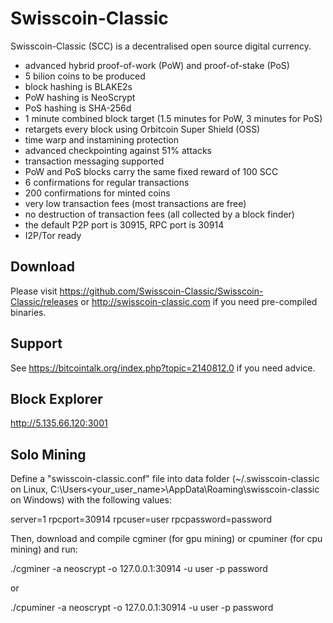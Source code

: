 Swisscoin-Classic
===========

Swisscoin-Classic (SCC) is a decentralised open source digital currency.

 - advanced hybrid proof-of-work (PoW) and proof-of-stake (PoS)
 - 5 bilion coins to be produced
 - block hashing is BLAKE2s
 - PoW hashing is NeoScrypt
 - PoS hashing is SHA-256d
 - 1 minute combined block target (1.5 minutes for PoW, 3 minutes for PoS)
 - retargets every block using Orbitcoin Super Shield (OSS)
 - time warp and instamining protection
 - advanced checkpointing against 51% attacks
 - transaction messaging supported
 - PoW and PoS blocks carry the same fixed reward of 100 SCC
 - 6 confirmations for regular transactions
 - 200 confirmations for minted coins
 - very low transaction fees (most transactions are free)
 - no destruction of transaction fees (all collected by a block finder)
 - the default P2P port is 30915, RPC port is 30914
 - I2P/Tor ready


Download
--------

Please visit https://github.com/Swisscoin-Classic/Swisscoin-Classic/releases or
http://swisscoin-classic.com if you need pre-compiled binaries.


Support
-------

See https://bitcointalk.org/index.php?topic=2140812.0 if you need advice.

Block Explorer
--------------
http://5.135.66.120:3001

Solo Mining
-----------
Define a "swisscoin-classic.conf" file into data folder (~/.swisscoin-classic on Linux, C:\Users\<your_user_name>\AppData\Roaming\swisscoin-classic on Windows) with the following values:

server=1
rpcport=30914
rpcuser=user
rpcpassword=password

Then, download and compile cgminer (for gpu mining) or cpuminer (for cpu mining) and run:

./cgminer -a neoscrypt -o 127.0.0.1:30914 -u user -p password

or

./cpuminer -a neoscrypt -o 127.0.0.1:30914 -u user -p password


